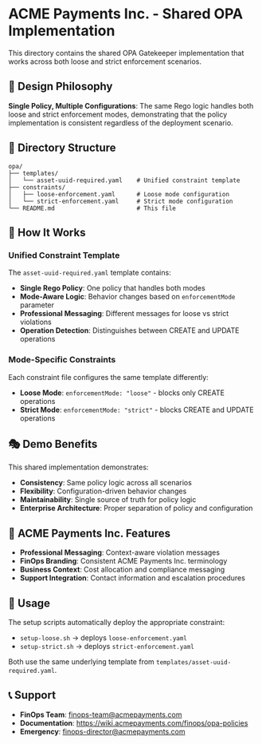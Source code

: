 # ACME Payments Inc. - Shared OPA Implementation

This directory contains the shared OPA Gatekeeper implementation that works across both loose and strict enforcement scenarios.

## 🎯 Design Philosophy

**Single Policy, Multiple Configurations**: The same Rego logic handles both loose and strict enforcement modes, demonstrating that the policy implementation is consistent regardless of the deployment scenario.

## 📁 Directory Structure

```
opa/
├── templates/
│   └── asset-uuid-required.yaml    # Unified constraint template
├── constraints/
│   ├── loose-enforcement.yaml      # Loose mode configuration
│   └── strict-enforcement.yaml     # Strict mode configuration
└── README.md                       # This file
```

## 🔧 How It Works

### Unified Constraint Template
The `asset-uuid-required.yaml` template contains:
- **Single Rego Policy**: One policy that handles both modes
- **Mode-Aware Logic**: Behavior changes based on `enforcementMode` parameter
- **Professional Messaging**: Different messages for loose vs strict violations
- **Operation Detection**: Distinguishes between CREATE and UPDATE operations

### Mode-Specific Constraints
Each constraint file configures the same template differently:
- **Loose Mode**: `enforcementMode: "loose"` - blocks only CREATE operations
- **Strict Mode**: `enforcementMode: "strict"` - blocks CREATE and UPDATE operations

## 🎭 Demo Benefits

This shared implementation demonstrates:
- **Consistency**: Same policy logic across all scenarios
- **Flexibility**: Configuration-driven behavior changes
- **Maintainability**: Single source of truth for policy logic
- **Enterprise Architecture**: Proper separation of policy and configuration

## 🏦 ACME Payments Inc. Features

- **Professional Messaging**: Context-aware violation messages
- **FinOps Branding**: Consistent ACME Payments Inc. terminology
- **Business Context**: Cost allocation and compliance messaging
- **Support Integration**: Contact information and escalation procedures

## 🚀 Usage

The setup scripts automatically deploy the appropriate constraint:
- `setup-loose.sh` → deploys `loose-enforcement.yaml`
- `setup-strict.sh` → deploys `strict-enforcement.yaml`

Both use the same underlying template from `templates/asset-uuid-required.yaml`.

## 📞 Support

- **FinOps Team**: finops-team@acmepayments.com
- **Documentation**: https://wiki.acmepayments.com/finops/opa-policies
- **Emergency**: finops-director@acmepayments.com
